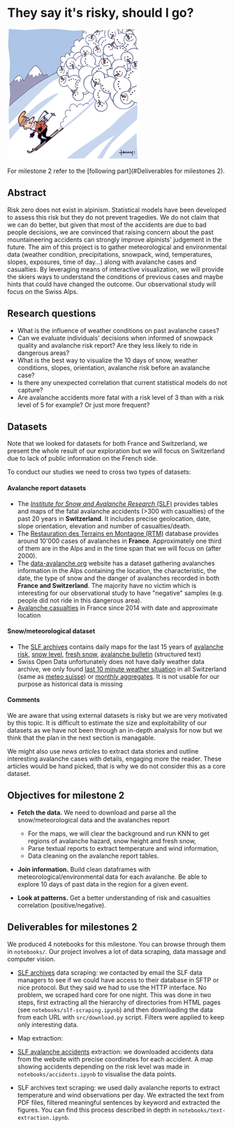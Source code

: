 # They say it's risky, should I go?

![avalanche](images/avalanche2.gif)





For milestone 2 refer to the [following part](#Deliverables for milestones 2).

## Abstract

Risk zero does not exist in alpinism. Statistical models have been developed to assess this risk but they do not prevent tragedies. We do not claim that we can do better, but given that most of the accidents are due to bad people decisions, we are convinced that raising concern about the past mountaineering accidents can strongly improve alpinists' judgement in the future. The aim of this project is to gather meteorological and environmental data (weather condition, precipitations, snowpack, wind, temperatures, slopes, exposures, time of day…) along with avalanche cases and casualties. By leveraging means of interactive visualization, we will provide the skiers ways to understand the conditions of previous cases and maybe hints that could have changed the outcome. Our observational study will focus on the Swiss Alps.

## Research questions

- What is the influence of weather conditions on past avalanche cases?
- Can we evaluate individuals' decisions when informed of snowpack quality and avalanche risk report? Are they less likely to ride in dangerous areas?
- What is the best way to visualize the 10 days of snow, weather conditions, slopes, orientation, avalanche risk before an avalanche case?
- Is there any unexpected correlation that current statistical models do not capture?
- Are avalanche accidents more fatal with a risk level of 3 than with a risk level of 5 for example? Or just more frequent?

## Datasets

Note that we looked for datasets for both France and Switzerland, we present the whole result of our exploration but we will focus on Switzerland due to lack of public information on the French side.

To conduct our studies we need to cross two types of datasets:

#### Avalanche report datasets

- The [*Institute for Snow and Avalanche Research* (SLF)](https://www.slf.ch/en/avalanches/destructive-avalanches-and-avalanche-accidents/avalanche-accidents-of-the-past-20-years.html) provides tables and maps of the fatal avalanche accidents (>300 with casualties) of the past 20 years in **Switzerland**. It includes precise geolocation, date, slope orientation, elevation and number of casualties/death.
- The [Restauration des Terrains en Montagne (RTM)](http://rtm-onf.ifn.fr/query/show-query-form/SCHEMA/RAW_DATA#consultation_panel) database provides around 10'000 cases of avalanches in **France**. Approximately one third of them are in the Alps and in the time span that we will focus on (after 2000).
- The [data-avalanche.org](http://www.data-avalanche.org/list) website has a dataset gathering avalanches information in the Alps containing the location, the characteristic, the date, the type of snow and the danger of avalanches recorded in both **France and Switzerland**. The majority have no victim which is interesting for our observational study to have "negative" samples (e.g. people did not ride in this dangerous area).
- [Avalanche casualties](https://public.opendatasoft.com/explore/dataset/accidents-avalanche-2014-2017/) in France since 2014 with date and approximate location

#### Snow/meteorological dataset

- The [SLF archives](https://www.slf.ch/fr/bulletin-davalanches-et-situation-nivologique/archives.html?tx_wslavalanches_archiv%5Bpath%5D=%2Fuser_upload%2Fimport%2Flwdarchiv%2Fpublic%2F&tx_wslavalanches_archiv%5Baction%5D=showArchiv&tx_wslavalanches_archiv%5Bcontroller%5D=Avalanche&cHash=c71751a643ec4629e21b0306033ccd59) contains daily maps for the last 15 years of [avalanche risk](https://www.slf.ch/fileadmin/user_upload/import/lwdarchiv/public/2014/gk/fr/pdf/201312310800_gk_c_fr_map.pdf), [snow level](https://www.slf.ch/fileadmin/user_upload/import/lwdarchiv/public/2014/hstop/fr/gif/201401230800_hstop_fr_c.gif), [fresh snow](https://www.slf.ch/fileadmin/user_upload/import/lwdarchiv/public/2014/hn1/fr/gif/20131115_hn1_fr_c.gif), [avalanche bulletin](https://www.slf.ch/fileadmin/user_upload/import/lwdarchiv/public/2014/sw/en/pdf/201312011700_snow_weather_en.pdf) (structured text)
- Swiss Open Data unfortunately does not have daily weather data archive, we only found [last 10 minute weather situation](https://opendata.swiss/en/dataset/messdaten-smn-swissmetnet) in all Switzerland (same as [meteo suisse](http://www.meteoschweiz.admin.ch/home/wetter/messwerte/messwerte-an-stationen.html?param=temperature)) or [monthly aggregates](https://opendata.swiss/en/dataset/klimanormwerte). It is not usable for our purpose as historical data is missing


#### Comments

We are aware that using external datasets is risky but we are very motivated by this topic. It is difficult to estimate the size and exploitability of our datasets as we have not been through an in-depth analysis for now but we think that the plan in the next section is managable.

We might also use *news articles* to extract data stories and outline interesting avalanche cases with details, engaging more the reader. These articles would be hand picked, that is why we do not consider this as a core dataset.

## Objectives for milestone 2

- **Fetch the data.** We need to download and parse all the snow/meteorological data and the avalanches report

  - For the maps, we will clear the background and run KNN to get regions of avalanche hazard, snow height and fresh snow,
  - Parse textual reports to extract temperature and wind information,
  - Data cleaning on the avalanche report tables.
- **Join information.** Build clean dataframes with meteorological/environmental data for each avalanche. Be able to explore 10 days of past data in the region for a given event.
- **Look at patterns.** Get a better understanding of risk and casualties correlation (positive/negative).



## Deliverables for milestones 2

We produced 4 notebooks for this milestone. You can browse through them in `notebooks/`. Our project involves a lot of data scraping, data massage and computer vision.

- [SLF archives](https://www.slf.ch/en/avalanche-bulletin-and-snow-situation/archive.html) data scraping: we contacted by email the SLF data managers to see if we could have access to their database in SFTP or nice protocol. But they said we had to use the HTTP interface. No problem, we scraped hard core for one night. This was done in two steps, first extracting all the hierarchy of directories from HTML pages (see `notebooks/slf-scraping.ipynb`) and then downloading the data from each URL with `src/download.py` script. Filters were applied to keep only interesting data.

- Map extraction: 

- [SLF avalanche accidents](https://www.slf.ch/en/avalanches/destructive-avalanches-and-avalanche-accidents/avalanche-accidents-of-the-past-20-years.html) extraction: we downloaded accidents data from the website with precise coordinates for each accident. A map showing accidents depending on the risk level was made in `notebooks/accidents.ipynb` to visualise the data points.

- SLF archives text scraping: we used daily avalanche reports to extract temperature and wind observations per day. We extracted the text from PDF files, filtered meaningful sentences by keyword and extracted the figures. You can find this process described in depth in `notebooks/text-extraction.ipynb`.

  ​